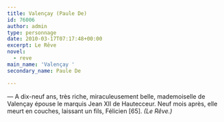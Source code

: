 ```yaml
---
title: Valençay (Paule De)
id: 76006
author: admin
type: personnage
date: 2010-03-17T07:17:48+00:00
excerpt: Le Rêve
novel:
  - reve
main_name: 'Valençay '
secondary_name: Paule De

---
```

— A dix-neuf ans, très riche, miraculeusement belle, mademoiselle de Valençay épouse le marquis Jean XII de Hautecceur. Neuf mois après, elle meurt en couches, laissant un fils, Félicien [65]. _(Le Rêve.)_